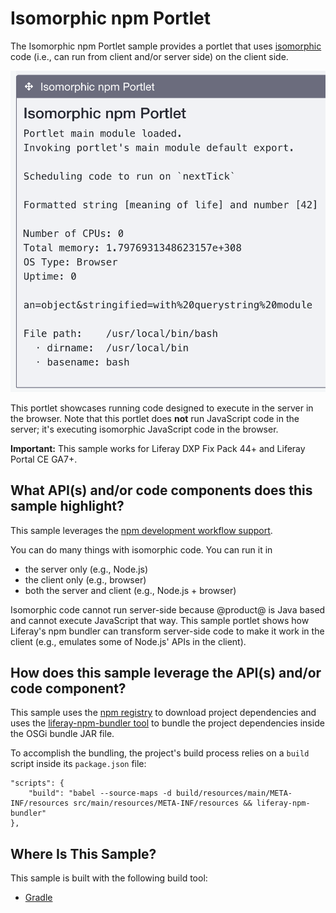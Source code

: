 # Isomorphic npm Portlet [](id=isomorphic-npm-portlet)

The Isomorphic npm Portlet sample provides a portlet that uses
[isomorphic](https://en.wikipedia.org/wiki/Isomorphic_JavaScript) code (i.e.,
can run from client and/or server side) on the client side. 

![Figure 1: This sample portlet displays the results of running code designed for the server in the browser.](../../../../images/isomorphic-npm-sample.png)

This portlet showcases running code designed to execute in the server
in the browser. Note that this portlet does **not** run JavaScript code in the
server; it's executing isomorphic JavaScript code in the browser.

**Important:** This sample works for Liferay DXP Fix Pack 44+ and Liferay Portal
CE GA7+.

## What API(s) and/or code components does this sample highlight? [](id=what-apis-and-or-code-components-does-this-sample-highlight)

This sample leverages the
[npm development workflow support](/develop/tutorials/-/knowledge_base/7-0/using-npm-in-your-portlets).

You can do many things with isomorphic code. You can run it in

- the server only (e.g., Node.js)
- the client only (e.g., browser)
- both the server and client (e.g., Node.js + browser)

Isomorphic code cannot run server-side because @product@ is Java based and
cannot execute JavaScript that way. This sample portlet shows how Liferay's npm
bundler can transform server-side code to make it work in the client (e.g.,
emulates some of Node.js' APIs in the client).

## How does this sample leverage the API(s) and/or code component? [](id=how-does-this-sample-leverage-the-apis-and-or-code-component)

This sample uses the [npm registry](https://www.npmjs.com/) to download project
dependencies and uses the
[liferay-npm-bundler tool](https://github.com/liferay/liferay-npm-build-tools/tree/master/packages/liferay-npm-bundler)
to bundle the project dependencies inside the OSGi bundle JAR file.

To accomplish the bundling, the project's build process relies on a `build`
script inside its `package.json` file:

    "scripts": {
        "build": "babel --source-maps -d build/resources/main/META-INF/resources src/main/resources/META-INF/resources && liferay-npm-bundler"
    },

## Where Is This Sample? [](id=where-is-this-sample)

This sample is built with the following build tool:

<!--
There are three different versions of this sample, each built with a different
build tool:

TODO: Replace above when tool is available for other build tools. -Cody
-->

- [Gradle](https://github.com/liferay/liferay-blade-samples/tree/7.0/gradle/apps/npm/isomorphic-npm-portlet)
